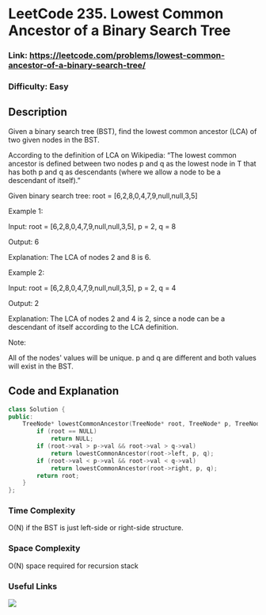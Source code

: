 # LeetCode 235. Lowest Common Ancestor of a Binary Search Tree

### Link: https://leetcode.com/problems/lowest-common-ancestor-of-a-binary-search-tree/

### Difficulty: Easy

## Description
Given a binary search tree (BST), find the lowest common ancestor (LCA) of two given nodes in the BST.

According to the definition of LCA on Wikipedia: “The lowest common ancestor is defined between two nodes p and q as the lowest node in T that has both p and q as descendants (where we allow a node to be a descendant of itself).”

Given binary search tree:  root = [6,2,8,0,4,7,9,null,null,3,5]

Example 1:

Input: root = [6,2,8,0,4,7,9,null,null,3,5], p = 2, q = 8

Output: 6

Explanation: The LCA of nodes 2 and 8 is 6.

Example 2:

Input: root = [6,2,8,0,4,7,9,null,null,3,5], p = 2, q = 4

Output: 2

Explanation: The LCA of nodes 2 and 4 is 2, since a node can be a descendant of itself according to the LCA definition.

Note:

All of the nodes' values will be unique.
p and q are different and both values will exist in the BST.

## Code and Explanation

```cpp
class Solution {
public:
    TreeNode* lowestCommonAncestor(TreeNode* root, TreeNode* p, TreeNode* q) {
        if (root == NULL)
            return NULL;
        if (root->val > p->val && root->val > q->val)
            return lowestCommonAncestor(root->left, p, q);
        if (root->val < p->val && root->val < q->val)
            return lowestCommonAncestor(root->right, p, q);
        return root;
    }
};
```

### Time Complexity
O(N) if the BST is just left-side or right-side structure.

### Space Complexity
O(N) space required for recursion stack

### Useful Links

[![](http://img.youtube.com/vi/TIoCCStdiFo/0.jpg)](http://www.youtube.com/watch?v=TIoCCStdiFo "")
